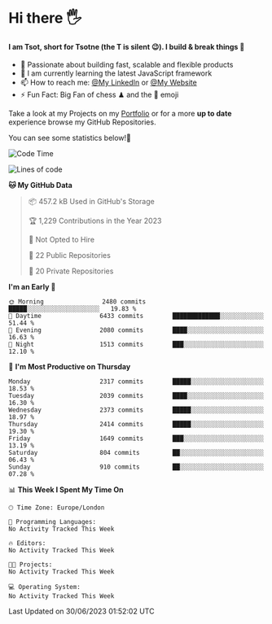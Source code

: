 # Hi there :raised_hand_with_fingers_splayed:
#### I am Tsot, short for Tsotne (the T is silent :wink:). I build & break things :space_invader:
- :telescope: Passionate about building fast, scalable and flexible products
- :seedling: I am currently learning the latest JavaScript framework 
- :mailbox: How to reach me: [@My LinkedIn](https://www.linkedin.com/in/tsotne-gvadzabia/) or [@My Website](https://tsotne.co.uk/contact)
- :zap: Fun Fact: Big Fan of chess ♟ and the 👾 emoji

Take a look at my Projects on my [Portfolio](https://tsotne.co.uk/) or for a more **up to date** experience browse my GitHub Repositories.

You can see some statistics below!:space_invader:
<!--START_SECTION:waka-->
![Code Time](http://img.shields.io/badge/Code%20Time-761%20hrs%202%20mins-blue)

![Lines of code](https://img.shields.io/badge/From%20Hello%20World%20I%27ve%20Written-6.4%20million%20lines%20of%20code-blue)

**🐱 My GitHub Data** 

> 📦 457.2 kB Used in GitHub's Storage 
 > 
> 🏆 1,229 Contributions in the Year 2023
 > 
> 🚫 Not Opted to Hire
 > 
> 📜 22 Public Repositories 
 > 
> 🔑 20 Private Repositories 
 > 
**I'm an Early 🐤** 

```text
🌞 Morning                2480 commits        █████░░░░░░░░░░░░░░░░░░░░   19.83 % 
🌆 Daytime                6433 commits        █████████████░░░░░░░░░░░░   51.44 % 
🌃 Evening                2080 commits        ████░░░░░░░░░░░░░░░░░░░░░   16.63 % 
🌙 Night                  1513 commits        ███░░░░░░░░░░░░░░░░░░░░░░   12.10 % 
```
📅 **I'm Most Productive on Thursday** 

```text
Monday                   2317 commits        █████░░░░░░░░░░░░░░░░░░░░   18.53 % 
Tuesday                  2039 commits        ████░░░░░░░░░░░░░░░░░░░░░   16.30 % 
Wednesday                2373 commits        █████░░░░░░░░░░░░░░░░░░░░   18.97 % 
Thursday                 2414 commits        █████░░░░░░░░░░░░░░░░░░░░   19.30 % 
Friday                   1649 commits        ███░░░░░░░░░░░░░░░░░░░░░░   13.19 % 
Saturday                 804 commits         ██░░░░░░░░░░░░░░░░░░░░░░░   06.43 % 
Sunday                   910 commits         ██░░░░░░░░░░░░░░░░░░░░░░░   07.28 % 
```


📊 **This Week I Spent My Time On** 

```text
🕑︎ Time Zone: Europe/London

💬 Programming Languages: 
No Activity Tracked This Week

🔥 Editors: 
No Activity Tracked This Week

🐱‍💻 Projects: 
No Activity Tracked This Week

💻 Operating System: 
No Activity Tracked This Week
```


 Last Updated on 30/06/2023 01:52:02 UTC
<!--END_SECTION:waka-->
